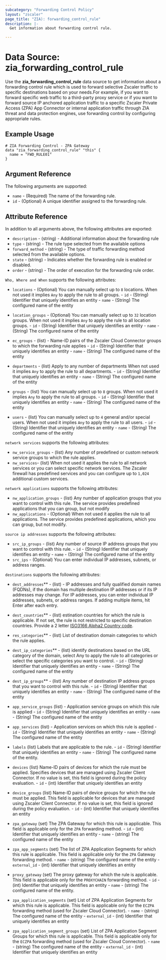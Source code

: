 ```yaml
---
subcategory: "Forwarding Control Policy"
layout: "zscaler"
page_title: "ZIA): forwarding_control_rule"
description: |-
  Get information about forwarding control rule.

---
```

# Data Source: zia_forwarding_control_rule

Use the **zia_forwarding_control_rule** data source to get information about a forwarding control rule which is used to forward selective Zscaler traffic to specific destinations based on your needs.For example, if you want to forward specific web traffic to a third-party proxy service or if you want to forward source IP anchored application traffic to a specific Zscaler Private Access (ZPA) App Connector or internal application traffic through ZIA threat and data protection engines, use forwarding control by configuring appropriate rules.

## Example Usage

```hcl
# ZIA Forwarding Control - ZPA Gateway
data "zia_forwarding_control_rule" "this" {
  name = "FWD_RULE01"
}
```

## Argument Reference

The following arguments are supported:

* `name` - (Required) The name of the forwarding rule.
* `id` - (Optional) A unique identifier assigned to the forwarding rule.

## Attribute Reference

In addition to all arguments above, the following attributes are exported:

* `description` - (string) - Additional information about the forwarding rule
* `type` - (string) -  The rule type selected from the available options
* `forward_method` - (string) - The type of traffic forwarding method selected from the available options.
* `state` - (string) - Indicates whether the forwarding rule is enabled or disabled.
* `order` - (string) - The order of execution for the forwarding rule order.

`Who, Where and When` supports the following attributes:

* `locations` - (Optional) You can manually select up to `8` locations. When not used it implies `Any` to apply the rule to all groups.
      - `id` - (String) Identifier that uniquely identifies an entity
      - `name` - (String) The configured name of the entity
* `location_groups` - (Optional) You can manually select up to `32` location groups. When not used it implies `Any` to apply the rule to all location groups.
      - `id` - (String) Identifier that uniquely identifies an entity
      - `name` - (String) The configured name of the entity

* `ec_groups` - (list) - Name-ID pairs of the Zscaler Cloud Connector groups to which the forwarding rule applies
      - `id` - (String) Identifier that uniquely identifies an entity
      - `name` - (String) The configured name of the entity
* `departments` - (list) Apply to any number of departments When not used it implies `Any` to apply the rule to all departments.
      - `id` - (String) Identifier that uniquely identifies an entity
      - `name` - (String) The configured name of the entity
* `groups` - (list) You can manually select up to `8` groups. When not used it implies `Any` to apply the rule to all groups.
      - `id` - (String) Identifier that uniquely identifies an entity
      - `name` - (String) The configured name of the entity
* `users` - (list) You can manually select up to `4` general and/or special users. When not used it implies `Any` to apply the rule to all users.
      - `id` - (String) Identifier that uniquely identifies an entity
      - `name` - (String) The configured name of the entity

`network services` supports the following attributes:

* `nw_service_groups` - (list) Any number of predefined or custom network service groups to which the rule applies.
* `nw_services`- (list) When not used it applies the rule to all network services or you can select specific network services. The Zscaler firewall has predefined services and you can configure up to `1,024` additional custom services.

`network applications` supports the following attributes:

* `nw_application_groups` - (list) Any number of application groups that you want to control with this rule. The service provides predefined applications that you can group, but not modify
* `nw_applications` - (Optional) When not used it applies the rule to all applications. The service provides predefined applications, which you can group, but not modify.

`source ip addresses` supports the following attributes:

* `src_ip_groups` - (list) Any number of source IP address groups that you want to control with this rule.
      - `id` - (String) Identifier that uniquely identifies an entity
      - `name` - (String) The configured name of the entity
* `src_ips` - (Optional) You can enter individual IP addresses, subnets, or address ranges.

`destinations` supports the following attributes:

* `dest_addresses`** - (list) -  IP addresses and fully qualified domain names (FQDNs), if the domain has multiple destination IP addresses or if its IP addresses may change. For IP addresses, you can enter individual IP addresses, subnets, or address ranges. If adding multiple items, hit Enter after each entry.
* `dest_countries`** - (list) estination countries for which the rule is applicable. If not set, the rule is not restricted to specific destination countries. Provide a 2 letter [ISO3166 Alpha2 Country code](https://en.wikipedia.org/wiki/List_of_ISO_3166_country_codes).
* `res_categories`** - (list) List of destination domain categories to which the rule applies.
* `dest_ip_categories`** - (list) identify destinations based on the URL category of the domain, select Any to apply the rule to all categories or select the specific categories you want to control.
      - `id` - (String) Identifier that uniquely identifies an entity
      - `name` - (String) The configured name of the entity
* `dest_ip_groups`** - (list) Any number of destination IP address groups that you want to control with this rule.
      - `id` - (String) Identifier that uniquely identifies an entity
      - `name` - (String) The configured name of the entity

* `app_service_groups` (list) - Application service groups on which this rule is applied
      - `id` - (String) Identifier that uniquely identifies an entity
      - `name` - (String) The configured name of the entity

* `app_services` (list) - Application services on which this rule is applied
      - `id` - (String) Identifier that uniquely identifies an entity
      - `name` - (String) The configured name of the entity

* `labels` (list) Labels that are applicable to the rule.
      - `id` - (String) Identifier that uniquely identifies an entity
      - `name` - (String) The configured name of the entity.
* `devices` (list) Name-ID pairs of devices for which the rule must be applied. Specifies devices that are managed using Zscaler Client Connector. If no value is set, this field is ignored during the policy evaluation.
      - `id` - (int) Identifier that uniquely identifies an entity

* `device_groups` (list) Name-ID pairs of device groups for which the rule must be applied. This field is applicable for devices that are managed using Zscaler Client Connector. If no value is set, this field is ignored during the policy evaluation.
      - `id` - (int) Identifier that uniquely identifies an entity

* `zpa_gateway` (set) The ZPA Gateway for which this rule is applicable. This field is applicable only for the `ZPA` forwarding method.
      - `id` - (int) Identifier that uniquely identifies an entity
      - `name` - (string) The configured name of the entity

* `zpa_app_segments` (set) The list of ZPA Application Segments for which this rule is applicable. This field is applicable only for the `ZPA` Gateway forwarding method.
      - `name` - (string) The configured name of the entity
      - `external_id` - (int) Identifier that uniquely identifies an entity

* `proxy_gateway` (set) The proxy gateway for which the rule is applicable. This field is applicable only for the `PROXYCHAIN` forwarding method.
      - `id` - (int) Identifier that uniquely identifies an entity
      - `name` - (string) The configured name of the entity.

* `zpa_application_segments` (set) List of ZPA Application Segments for which this rule is applicable. This field is applicable only for the `ECZPA` forwarding method (used for Zscaler Cloud Connector).
      - `name` - (string) The configured name of the entity
      - `external_id` - (int) Identifier that uniquely identifies an entity

* `zpa_application_segment_groups` (set) List of ZPA Application Segment Groups for which this rule is applicable. This field is applicable only for the `ECZPA` forwarding method (used for Zscaler Cloud Connector).
      - `name` - (string) The configured name of the entity
      - `external_id` - (int) Identifier that uniquely identifies an entity
